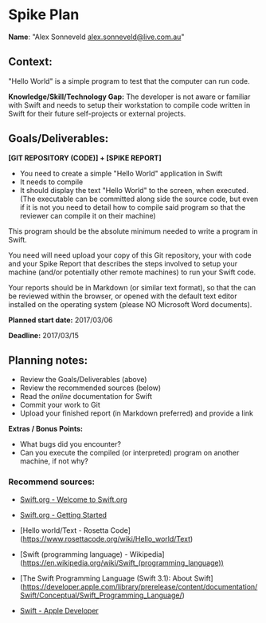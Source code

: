 Spike Plan
==============

**Name**: "Alex Sonneveld <alex.sonneveld@live.com.au>"

## Context:
"Hello World" is a simple program to test that the computer can run code.


**Knowledge/Skill/Technology Gap:**
The developer is not aware or familiar with Swift and needs to setup their
workstation to compile code written in Swift for their future self-projects or
external projects.

## Goals/Deliverables:
**[GIT REPOSITORY (CODE)] + [SPIKE REPORT]**

- You need to create a simple "Hello World" application in Swift
- It needs to compile
- It should display the text "Hello World" to the screen, when executed.
  (The executable can be committed along side the source code, but even if it is
  not you need to detail how to compile said program so that the reviewer can
  compile it on their machine)

This program should be the absolute minimum needed to write a program in Swift.

You need will need upload your copy of this Git repository, your with code and
your Spike Report that describes the steps involved to setup your machine
(and/or potentially other remote machines) to run your Swift code.

Your reports should be in Markdown (or similar text format), so that the can be
reviewed within the browser, or opened with the default text editor installed on
the operating system (please NO Microsoft Word documents).

**Planned start date:**  2017/03/06

**Deadline:**  2017/03/15

## Planning notes:
- Review the Goals/Deliverables (above)
- Review the recommended sources (below)
- Read the _online_ documentation for Swift
- Commit your work to Git
- Upload your finished report (in Markdown preferred) and provide a link

**Extras / Bonus Points:**

- What bugs did you encounter?
- Can you execute the compiled (or interpreted) program on another machine, if
  not why?

### Recommend sources:
- [Swift.org - Welcome to Swift.org](https://swift.org/)

- [Swift.org - Getting Started](https://swift.org/getting-started/)

- [Hello world/Text - Rosetta Code]
  (https://www.rosettacode.org/wiki/Hello_world/Text)

- [Swift (programming language) - Wikipedia]
  (https://en.wikipedia.org/wiki/Swift_(programming_language))

- [The Swift Programming Language (Swift 3.1): About Swift]
  (https://developer.apple.com/library/prerelease/content/documentation/Swift/Conceptual/Swift_Programming_Language/)

- [Swift - Apple Developer](https://developer.apple.com/swift/)
